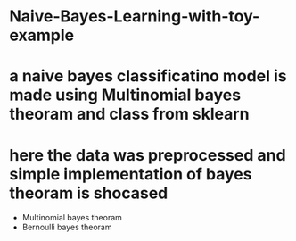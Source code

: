 # Naive-Bayes-Learning-with-toy-example

# a naive bayes classificatino model is made using  Multinomial bayes theoram and class from sklearn
# here the data was preprocessed and simple implementation of bayes theoram is shocased 
* Multinomial bayes theoram 
* Bernoulli bayes theoram
